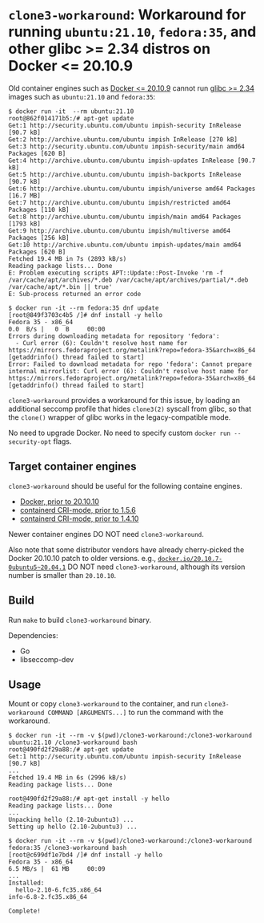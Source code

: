 # `clone3-workaround`: Workaround for running `ubuntu:21.10`, `fedora:35`, and other glibc >= 2.34 distros on Docker <= 20.10.9

Old container engines such as [Docker <= 20.10.9](https://github.com/moby/moby/pull/42836) cannot run
[glibc >= 2.34](https://github.com/bminor/glibc/commit/d8ea0d0168b190bdf138a20358293c939509367f) images such as `ubuntu:21.10` and `fedora:35`:

```console
$ docker run -it  --rm ubuntu:21.10
root@862f014171b5:/# apt-get update
Get:1 http://security.ubuntu.com/ubuntu impish-security InRelease [90.7 kB]
Get:2 http://archive.ubuntu.com/ubuntu impish InRelease [270 kB]
Get:3 http://security.ubuntu.com/ubuntu impish-security/main amd64 Packages [620 B]
Get:4 http://archive.ubuntu.com/ubuntu impish-updates InRelease [90.7 kB]
Get:5 http://archive.ubuntu.com/ubuntu impish-backports InRelease [90.7 kB]
Get:6 http://archive.ubuntu.com/ubuntu impish/universe amd64 Packages [16.7 MB]
Get:7 http://archive.ubuntu.com/ubuntu impish/restricted amd64 Packages [110 kB]
Get:8 http://archive.ubuntu.com/ubuntu impish/main amd64 Packages [1793 kB]
Get:9 http://archive.ubuntu.com/ubuntu impish/multiverse amd64 Packages [256 kB]
Get:10 http://archive.ubuntu.com/ubuntu impish-updates/main amd64 Packages [620 B]
Fetched 19.4 MB in 7s (2893 kB/s)
Reading package lists... Done
E: Problem executing scripts APT::Update::Post-Invoke 'rm -f /var/cache/apt/archives/*.deb /var/cache/apt/archives/partial/*.deb /var/cache/apt/*.bin || true'
E: Sub-process returned an error code
```

```console
$ docker run -it --rm fedora:35 dnf update
[root@849f3703c4b5 /]# dnf install -y hello
Fedora 35 - x86_64                                                                                                                                                                                 0.0  B/s |   0  B     00:00
Errors during downloading metadata for repository 'fedora':
  - Curl error (6): Couldn't resolve host name for https://mirrors.fedoraproject.org/metalink?repo=fedora-35&arch=x86_64 [getaddrinfo() thread failed to start]
Error: Failed to download metadata for repo 'fedora': Cannot prepare internal mirrorlist: Curl error (6): Couldn't resolve host name for https://mirrors.fedoraproject.org/metalink?repo=fedora-35&arch=x86_64 [getaddrinfo() thread failed to start]
```

`clone3-workaround` provides a workaround for this issue, by loading an additional seccomp profile that hides `clone3(2)` syscall from glibc, so that
the `clone()` wrapper of glibc works in the legacy-compatible mode.

No need to upgrade Docker. No need to specify custom `docker run --security-opt` flags.

## Target container engines
`clone3-workaround` should be useful for the following containe engines.

- [Docker, prior to 20.10.10](https://github.com/moby/moby/pull/42836)
- [containerd CRI-mode, prior to 1.5.6](https://github.com/containerd/containerd/pull/6013)
- [containerd CRI-mode, prior to 1.4.10](https://github.com/containerd/containerd/pull/6014)

Newer container engines DO NOT need `clone3-workaround`.

Also note that some distributor vendors have already cherry-picked the Docker 20.10.10 patch to older versions.
e.g., [`docker.io/20.10.7-0ubuntu5~20.04.1`](https://bugs.launchpad.net/cloud-images/+bug/1943049) DO NOT need `clone3-workaround`, although its version number is smaller than `20.10.10`.

## Build

Run `make` to build `clone3-workaround` binary.

Dependencies:
- Go
- libseccomp-dev

## Usage

Mount or copy `clone3-workaround` to the container, and run `clone3-workaround COMMAND [ARGUMENTS...]` to run the command with the workaround.

```console
$ docker run -it --rm -v $(pwd)/clone3-workaround:/clone3-workaround ubuntu:21.10 /clone3-workaround bash
root@490fd2f29a88:/# apt-get update
Get:1 http://security.ubuntu.com/ubuntu impish-security InRelease [90.7 kB]
...
Fetched 19.4 MB in 6s (2996 kB/s)
Reading package lists... Done

root@490fd2f29a88:/# apt-get install -y hello
Reading package lists... Done
...
Unpacking hello (2.10-2ubuntu3) ...
Setting up hello (2.10-2ubuntu3) ...
```

```console
$ docker run -it --rm -v $(pwd)/clone3-workaround:/clone3-workaround fedora:35 /clone3-workaround bash
[root@c699df1e7bd4 /]# dnf install -y hello
Fedora 35 - x86_64                                                                                                                                                                                 6.5 MB/s |  61 MB     00:09
...
Installed:
  hello-2.10-6.fc35.x86_64                                                                                          info-6.8-2.fc35.x86_64

Complete!
```
